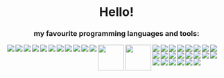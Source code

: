 <h1 align="center">Hello!</h1>


<h3 align="center">my favourite programming languages and tools: </h5>
<img align="left" src="https://www.vectorlogo.zone/logos/rust-lang/rust-lang-icon.svg">
<img align="left" src="https://www.vectorlogo.zone/logos/golang/golang-icon.svg">
<img align="left" src="https://www.vectorlogo.zone/logos/python/python-icon.svg">
<img align="left" src="https://www.vectorlogo.zone/logos/w3_html5/w3_html5-icon.svg">
<img align="left" src="https://www.vectorlogo.zone/logos/git-scm/git-scm-icon.svg">
<img align="left" src="https://www.vectorlogo.zone/logos/javascript/javascript-icon.svg">
<img align="left" src="https://www.vectorlogo.zone/logos/linux/linux-icon.svg">
<img align="left" src="https://www.vectorlogo.zone/logos/atom_io/atom_io-icon.svg">
<img align="left" src="https://www.vectorlogo.zone/logos/nodejs/nodejs-icon.svg">
<img align="left" src="https://www.vectorlogo.zone/logos/upwork/upwork-icon.svg">
<img align="left" src="https://www.vectorlogo.zone/logos/reactjs/reactjs-icon.svg">
<img align="left" src="https://www.freeiconspng.com/uploads/c--logo-icon-0.png" width="60" height="60">
<img align="left" src="https://www.freeiconspng.com/uploads/c-logo-icon-18.png" width="60" height="60">
<img align="left" src="https://www.vectorlogo.zone/logos/tensorflow/tensorflow-icon.svg">
<img align="left" src="https://www.vectorlogo.zone/logos/webassembly/webassembly-icon.svg">
<img align="left" src="https://www.vectorlogo.zone/logos/postgresql/postgresql-icon.svg">
<img align="left" src="https://www.vectorlogo.zone/logos/heroku/heroku-icon.svg">
<img align="left" src="https://www.vectorlogo.zone/logos/pocoo_flask/pocoo_flask-icon.svg">
<img align="left" src="https://www.vectorlogo.zone/logos/djangoproject/djangoproject-icon.svg">
<img align="left" src="https://www.vectorlogo.zone/logos/pocoo_jinja/pocoo_jinja-icon.svg">
<img align="left" src="https://www.vectorlogo.zone/logos/expressjs/expressjs-icon.svg">
<img align="left" src="https://www.vectorlogo.zone/logos/vim/vim-icon.svg">
<img align="left" src="https://www.vectorlogo.zone/logos/mongodb/mongodb-icon.svg">
<img align="left" src="https://www.vectorlogo.zone/logos/getbootstrap/getbootstrap-icon.svg">
<img align="left" src="https://www.vectorlogo.zone/logos/socketio/socketio-icon.svg">
<img align="left" src="https://www.vectorlogo.zone/logos/docker/docker-icon.svg">
<img align="left" src="https://www.vectorlogo.zone/logos/dieselrs/dieselrs-icon.svg">
<img align="left" src="https://www.vectorlogo.zone/logos/sqlite/sqlite-icon.svg">
<img align="left" src="https://www.vectorlogo.zone/logos/freenomworld/freenomworld-icon.svg">
<img align="left" src="https://www.vectorlogo.zone/logos/dotnet/dotnet-icon.svg">
<img align="left" src="https://www.vectorlogo.zone/logos/kubernetes/kubernetes-icon.svg">
<img align="left" src="https://www.vectorlogo.zone/logos/getpostman/getpostman-icon.svg">
<img align="left" src="https://www.vectorlogo.zone/logos/google_cloud/google_cloud-icon.svg">
<img align="left" src="https://www.vectorlogo.zone/logos/json/json-icon.svg">
<img align="left" src="https://www.vectorlogo.zone/logos/torproject/torproject-icon.svg">
